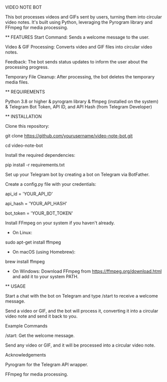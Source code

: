 VIDEO NOTE BOT

This bot processes videos and GIFs sent by users, turning them into circular video notes. It's built using Python, leveraging the Pyrogram library and FFmpeg for media processing.

** FEATURES
Start Command: Sends a welcome message to the user.

Video & GIF Processing: Converts video and GIF files into circular video notes.

Feedback: The bot sends status updates to inform the user about the processing progress.

Temporary File Cleanup: After processing, the bot deletes the temporary media files.

** REQUIREMENTS

Python 3.8 or higher & pyrogram library & ffmpeg (installed on the system) & Telegram Bot Token, API ID, and API Hash (from Telegram Developer)

** INSTALLATION

Clone this repository:

git clone https://github.com/yourusername/video-note-bot.git

cd video-note-bot

Install the required dependencies:

pip install -r requirements.txt

Set up your Telegram bot by creating a bot on Telegram via BotFather.

Create a config.py file with your credentials:

api_id = 'YOUR_API_ID'

api_hash = 'YOUR_API_HASH'

bot_token = 'YOUR_BOT_TOKEN'

Install FFmpeg on your system if you haven't already.

* On Linux:

sudo apt-get install ffmpeg

* On macOS (using Homebrew):

brew install ffmpeg

* On Windows: Download FFmpeg from https://ffmpeg.org/download.html and add it to your system PATH.

** USAGE

Start a chat with the bot on Telegram and type /start to receive a welcome message.

Send a video or GIF, and the bot will process it, converting it into a circular video note and send it back to you.

Example Commands

/start: Get the welcome message.

Send any video or GIF, and it will be processed into a circular video note.


Acknowledgements

Pyrogram for the Telegram API wrapper.

FFmpeg for media processing.
